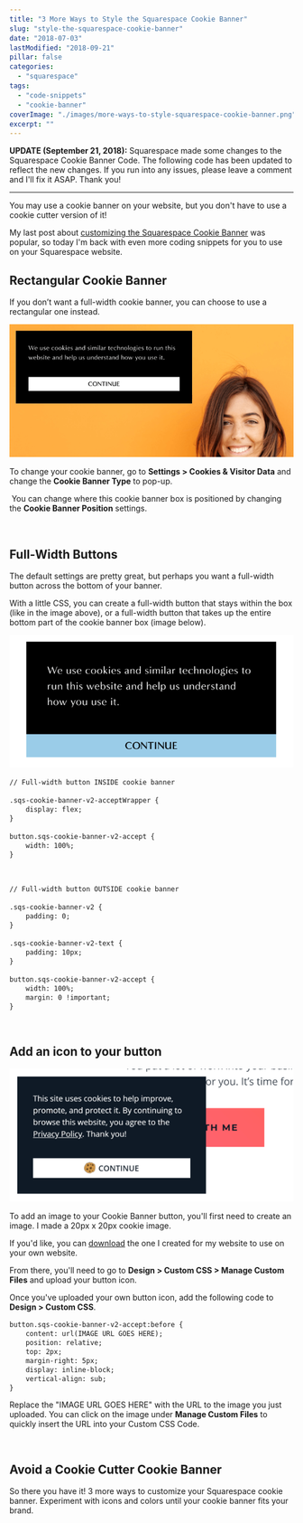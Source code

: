 ```yaml
---
title: "3 More Ways to Style the Squarespace Cookie Banner"
slug: "style-the-squarespace-cookie-banner"
date: "2018-07-03"
lastModified: "2018-09-21"
pillar: false
categories: 
  - "squarespace"
tags: 
  - "code-snippets"
  - "cookie-banner"
coverImage: "./images/more-ways-to-style-squarespace-cookie-banner.png"
excerpt: ""
---
```


**UPDATE (September 21, 2018):** Squarespace made some changes to the Squarespace Cookie Banner Code. The following code has been updated to reflect the new changes. If you run into any issues, please leave a comment and I'll fix it ASAP. Thank you!

* * *

You may use a cookie banner on your website, but you don't have to use a cookie cutter version of it!

My last post about [customizing the Squarespace Cookie Banner](/blog/how-to-customize-the-squarespace-cookie-banner) was popular, so today I'm back with even more coding snippets for you to use on your Squarespace website.


## Rectangular Cookie Banner

If you don’t want a full-width cookie banner, you can choose to use a rectangular one instead.

![ A simple cookie banner in the top-left corner of the website. ](./images/cookie-banner.png)

To change your cookie banner, go to **Settings > Cookies & Visitor Data** and change the **Cookie Banner Type** to pop-up.

 You can change where this cookie banner box is positioned by changing the **Cookie Banner Position** settings.

 

## Full-Width Buttons

The default settings are pretty great, but perhaps you want a full-width button across the bottom of your banner.

With a little CSS, you can create a full-width button that stays within the box (like in the image above), or a full-width button that takes up the entire bottom part of the cookie banner box (image below).

![ A cookie banner with a button that goes across the entire bottom of the banner. ](./images/full-width-button.png)

```less
// Full-width button INSIDE cookie banner

.sqs-cookie-banner-v2-acceptWrapper {
    display: flex;
}

button.sqs-cookie-banner-v2-accept {
    width: 100%;
}
```
 
```less
// Full-width button OUTSIDE cookie banner

.sqs-cookie-banner-v2 {
    padding: 0;
}

.sqs-cookie-banner-v2-text {
    padding: 10px;
}

button.sqs-cookie-banner-v2-accept {
    width: 100%;
    margin: 0 !important;
}
```
 

## Add an icon to your button

![ Cookie icon added to the Continue button on the cookie banner. ](./images/cookie-icon.png)

To add an image to your Cookie Banner button, you'll first need to create an image. I made a 20px x 20px cookie image.

If you'd like, you can [download](/downloads/cookie-small.png) the one I created for my website to use on your own website.

From there, you'll need to go to **Design > Custom CSS > Manage Custom Files** and upload your button icon.

Once you've uploaded your own button icon, add the following code to **Design > Custom CSS**.
```less
button.sqs-cookie-banner-v2-accept:before {
    content: url(IMAGE URL GOES HERE);
    position: relative;
    top: 2px;
    margin-right: 5px;
    display: inline-block;
    vertical-align: sub;
}
```
Replace the "IMAGE URL GOES HERE" with the URL to the image you just uploaded. You can click on the image under **Manage Custom Files** to quickly insert the URL into your Custom CSS Code.

 

## Avoid a Cookie Cutter Cookie Banner

So there you have it! 3 more ways to customize your Squarespace cookie banner. Experiment with icons and colors until your cookie banner fits your brand.